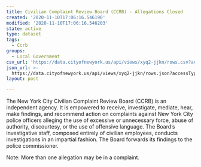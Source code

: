 ```yaml
---
title: Civilian Complaint Review Board (CCRB) - Allegations Closed
created: '2020-11-10T17:06:16.546190'
modified: '2020-11-10T17:06:16.546203'
state: active
type: dataset
tags:
  - Ccrb
groups:
  - Local Government
csv_url: 'https://data.cityofnewyork.us/api/views/xyq2-jjkn/rows.csv?accessType=DOWNLOAD'
json_url: >-
  https://data.cityofnewyork.us/api/views/xyq2-jjkn/rows.json?accessType=DOWNLOAD
layout: post

---
```

The New York City Civilian Complaint Review Board (CCRB) is an independent agency. It is empowered to receive, investigate, mediate, hear, make findings, and recommend action on complaints against New York City police officers alleging the use of excessive or unnecessary force, abuse of authority, discourtesy, or the use of offensive language. The Board’s investigative staff, composed entirely of civilian employees, conducts investigations in an impartial fashion. The Board forwards its findings to the police commissioner.

Note: More than one allegation may be in a complaint.
